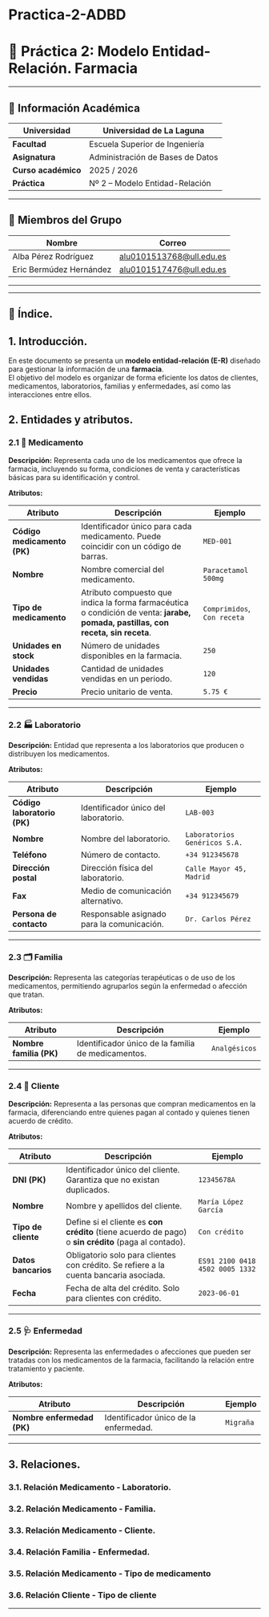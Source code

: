 # Practica-2-ADBD

# 📘 Práctica 2: Modelo Entidad-Relación. Farmacia  
---

## 🏫 Información Académica

| **Universidad**        | Universidad de La Laguna |
|-------------------------|--------------------------|
| **Facultad**           | Escuela Superior de Ingeniería |
| **Asignatura**         | Administración de Bases de Datos |
| **Curso académico**    | 2025 / 2026 |
| **Práctica**           | Nº 2 – Modelo Entidad-Relación |

---

##  👥 Miembros del Grupo

| **Nombre**           | **Correo**                               |
|----------------------|-------------------------------------------|
| Alba Pérez Rodríguez | alu0101513768@ull.edu.es          |
| Eric Bermúdez Hernández  | alu0101517476@ull.edu.es       |
---
---


## 📑 Índice.




## 1. Introducción.

En este documento se presenta un **modelo entidad-relación (E-R)** diseñado para gestionar la información de una **farmacia**.  
El objetivo del modelo es organizar de forma eficiente los datos de clientes, medicamentos, laboratorios, familias y enfermedades, así como las interacciones entre ellos.  

## 2. Entidades y atributos.

### 2.1 💊 Medicamento  
**Descripción:** Representa cada uno de los medicamentos que ofrece la farmacia, incluyendo su forma, condiciones de venta y características básicas para su identificación y control.

**Atributos:**  

| **Atributo** | **Descripción** | **Ejemplo** |
|--------------|-----------------|-------------|
| **Código medicamento (PK)** | Identificador único para cada medicamento. Puede coincidir con un código de barras. | `MED-001` |
| **Nombre** | Nombre comercial del medicamento. | `Paracetamol 500mg` |
| **Tipo de medicamento** | Atributo compuesto que indica la forma farmacéutica o condición de venta: **jarabe, pomada, pastillas, con receta, sin receta**. | `Comprimidos`, `Con receta` |
| **Unidades en stock** | Número de unidades disponibles en la farmacia. | `250` |
| **Unidades vendidas** | Cantidad de unidades vendidas en un periodo. | `120` |
| **Precio** | Precio unitario de venta. | `5.75 €` |

---

### 2.2 🏭 Laboratorio  
**Descripción:** Entidad que representa a los laboratorios que producen o distribuyen los medicamentos.  

**Atributos:**  

| **Atributo** | **Descripción** | **Ejemplo** |
|--------------|-----------------|-------------|
| **Código laboratorio (PK)** | Identificador único del laboratorio. | `LAB-003` |
| **Nombre** | Nombre del laboratorio. | `Laboratorios Genéricos S.A.` |
| **Teléfono** | Número de contacto. | `+34 912345678` |
| **Dirección postal** | Dirección física del laboratorio. | `Calle Mayor 45, Madrid` |
| **Fax** | Medio de comunicación alternativo. | `+34 912345679` |
| **Persona de contacto** | Responsable asignado para la comunicación. | `Dr. Carlos Pérez` |

---

### 2.3 🗂️ Familia  
**Descripción:** Representa las categorías terapéuticas o de uso de los medicamentos, permitiendo agruparlos según la enfermedad o afección que tratan.  

**Atributos:**  

| **Atributo** | **Descripción** | **Ejemplo** |
|--------------|-----------------|-------------|
| **Nombre familia (PK)** | Identificador único de la familia de medicamentos. | `Analgésicos` |

---

### 2.4 👤 Cliente  
**Descripción:** Representa a las personas que compran medicamentos en la farmacia, diferenciando entre quienes pagan al contado y quienes tienen acuerdo de crédito.

**Atributos:**  

| **Atributo** | **Descripción** | **Ejemplo** |
|--------------|-----------------|-------------|
| **DNI (PK)** | Identificador único del cliente. Garantiza que no existan duplicados. | `12345678A` |
| **Nombre** | Nombre y apellidos del cliente. | `María López García` |
| **Tipo de cliente** | Define si el cliente es **con crédito** (tiene acuerdo de pago) o **sin crédito** (paga al contado). | `Con crédito` |
| **Datos bancarios** | Obligatorio solo para clientes con crédito. Se refiere a la cuenta bancaria asociada. | `ES91 2100 0418 4502 0005 1332` |
| **Fecha** | Fecha de alta del crédito. Solo para clientes con crédito. | `2023-06-01` |

---

### 2.5 🩺 Enfermedad  
**Descripción:** Representa las enfermedades o afecciones que pueden ser tratadas con los medicamentos de la farmacia, facilitando la relación entre tratamiento y paciente.

**Atributos:**  

| **Atributo** | **Descripción** | **Ejemplo** |
|--------------|-----------------|-------------|
| **Nombre enfermedad (PK)** | Identificador único de la enfermedad. | `Migraña` |

---

## 3. Relaciones.

### 3.1. Relación Medicamento - Laboratorio.

### 3.2. Relación Medicamento - Familia.

### 3.3. Relación Medicamento - Cliente.

### 3.4. Relación Familia - Enfermedad.

### 3.5. Relación Medicamento - Tipo de medicamento

### 3.6. Relación Cliente - Tipo de cliente

--- 


